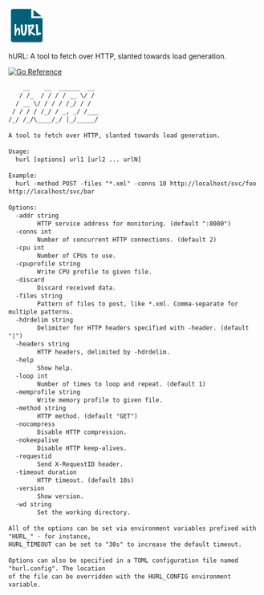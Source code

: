 ![logo](media/logo72.png)

hURL: A tool to fetch over HTTP, slanted towards load generation.

[![Go Reference](https://pkg.go.dev/badge/github.com/ancientlore/hurl.svg)](https://pkg.go.dev/github.com/ancientlore/hurl)

	    __    __  ______  __ 
	   / /_  / / / / __ \/ / 
	  / __ \/ / / / /_/ / /  
	 / / / / /_/ / _, _/ /___
	/_/ /_/\____/_/ |_/_____/

	A tool to fetch over HTTP, slanted towards load generation.

	Usage:
	  hurl [options] url1 [url2 ... urlN]

	Example:
	  hurl -method POST -files "*.xml" -conns 10 http://localhost/svc/foo http://localhost/svc/bar

	Options:
	  -addr string
	    	HTTP service address for monitoring. (default ":8080")
	  -conns int
	    	Number of concurrent HTTP connections. (default 2)
	  -cpu int
	    	Number of CPUs to use.
	  -cpuprofile string
	    	Write CPU profile to given file.
	  -discard
	    	Discard received data.
	  -files string
	    	Pattern of files to post, like *.xml. Comma-separate for multiple patterns.
	  -hdrdelim string
	    	Delimiter for HTTP headers specified with -header. (default "|")
	  -headers string
	    	HTTP headers, delimited by -hdrdelim.
	  -help
	    	Show help.
	  -loop int
	    	Number of times to loop and repeat. (default 1)
	  -memprofile string
	    	Write memory profile to given file.
	  -method string
	    	HTTP method. (default "GET")
	  -nocompress
	    	Disable HTTP compression.
	  -nokeepalive
	    	Disable HTTP keep-alives.
	  -requestid
	    	Send X-RequestID header.
	  -timeout duration
	    	HTTP timeout. (default 10s)
	  -version
	    	Show version.
	  -wd string
	    	Set the working directory.

	All of the options can be set via environment variables prefixed with "HURL_" - for instance,
	HURL_TIMEOUT can be set to "30s" to increase the default timeout.

	Options can also be specified in a TOML configuration file named "hurl.config". The location
	of the file can be overridden with the HURL_CONFIG environment variable.
